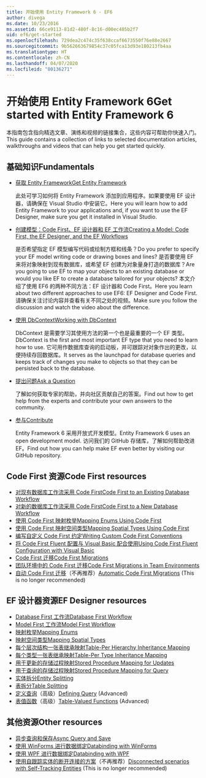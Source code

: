 ```yaml
---
title: 开始使用 Entity Framework 6 - EF6
author: divega
ms.date: 10/23/2016
ms.assetid: 66ce9113-81d2-480f-8c16-d00ec405b2f7
uid: ef6/get-started
ms.openlocfilehash: 729dea2c474c35f638ccaf6673550f76e88e2667
ms.sourcegitcommit: 9b562663679854c37c05fca13d93e180213fb4aa
ms.translationtype: HT
ms.contentlocale: zh-CN
ms.lasthandoff: 04/07/2020
ms.locfileid: "80136271"
---
```

# <a name="get-started-with-entity-framework-6"></a><span data-ttu-id="33bba-102">开始使用 Entity Framework 6</span><span class="sxs-lookup"><span data-stu-id="33bba-102">Get started with Entity Framework 6</span></span>

<span data-ttu-id="33bba-103">本指南包含指向精选文章、演练和视频的链接集合，这些内容可帮助你快速入门。</span><span class="sxs-lookup"><span data-stu-id="33bba-103">This guide contains a collection of links to selected documentation articles, walkthroughs and videos that can help you get started quickly.</span></span>

## <a name="fundamentals"></a><span data-ttu-id="33bba-104">基础知识</span><span class="sxs-lookup"><span data-stu-id="33bba-104">Fundamentals</span></span>

* [<span data-ttu-id="33bba-105">获取 Entity Framework</span><span class="sxs-lookup"><span data-stu-id="33bba-105">Get Entity Framework</span></span>](~/ef6/fundamentals/install.md)

  <span data-ttu-id="33bba-106">此处可学习如何将 Entity Framework 添加到应用程序。如果要使用 EF 设计器，请确保在 Visual Studio 中安装它。</span><span class="sxs-lookup"><span data-stu-id="33bba-106">Here you will learn how to add Entity Framework to your applications and, if you want to use the EF Designer, make sure you get it installed in Visual Studio.</span></span>

* [<span data-ttu-id="33bba-107">创建模型：Code First、EF 设计器和 EF 工作流</span><span class="sxs-lookup"><span data-stu-id="33bba-107">Creating a Model: Code First, the EF Designer, and the EF Workflows</span></span>](~/ef6/modeling/index.md)

  <span data-ttu-id="33bba-108">是否希望指定 EF 模型编写代码或绘制方框和线条？</span><span class="sxs-lookup"><span data-stu-id="33bba-108">Do you prefer to specify your EF model writing code or drawing boxes and lines?</span></span>
<span data-ttu-id="33bba-109">是否要使用 EF 来将对象映射到现有数据库，或希望 EF 创建为对象量身打造的数据库？</span><span class="sxs-lookup"><span data-stu-id="33bba-109">Are you going to use EF to map your objects to an existing database or would you like EF to create a database tailored for your objects?</span></span>
<span data-ttu-id="33bba-110">本文介绍了使用 EF6 的两种不同方法：EF 设计器和 Code First。</span><span class="sxs-lookup"><span data-stu-id="33bba-110">Here you learn about two different approaches to use EF6: EF Designer and Code First.</span></span>
<span data-ttu-id="33bba-111">请确保关注讨论内容并查看有关不同之处的视频。</span><span class="sxs-lookup"><span data-stu-id="33bba-111">Make sure you follow the discussion and watch the video about the difference.</span></span>

* [<span data-ttu-id="33bba-112">使用 DbContext</span><span class="sxs-lookup"><span data-stu-id="33bba-112">Working with DbContext</span></span>](~/ef6/fundamentals/working-with-dbcontext.md)

  <span data-ttu-id="33bba-113">DbContext 是需要学习其使用方法的第一个也是最重要的一个 EF 类型。</span><span class="sxs-lookup"><span data-stu-id="33bba-113">DbContext is the first and most important EF type that you need to learn how to use.</span></span> <span data-ttu-id="33bba-114">它可用作数据库查询的启动板，并可跟踪对对象作出的更改，以便持续存回数据库。</span><span class="sxs-lookup"><span data-stu-id="33bba-114">It serves as the launchpad for database queries and keeps track of changes you make to objects so that they can be persisted back to the database.</span></span>

* [<span data-ttu-id="33bba-115">提出问题</span><span class="sxs-lookup"><span data-stu-id="33bba-115">Ask a Question</span></span>](~/ef6/resources/get-help.md)

  <span data-ttu-id="33bba-116">了解如何获取专家的帮助，并向社区贡献自己的答案。</span><span class="sxs-lookup"><span data-stu-id="33bba-116">Find out how to get help from the experts and contribute your own answers to the community.</span></span>

* [<span data-ttu-id="33bba-117">参与</span><span class="sxs-lookup"><span data-stu-id="33bba-117">Contribute</span></span>](https://github.com/aspnet/EntityFramework6/)

  <span data-ttu-id="33bba-118">Entity Framework 6 采用开放式开发模型。</span><span class="sxs-lookup"><span data-stu-id="33bba-118">Entity Framework 6 uses an open development model.</span></span> <span data-ttu-id="33bba-119">访问我们的 GitHub 存储库，了解如何帮助改进 EF。</span><span class="sxs-lookup"><span data-stu-id="33bba-119">Find out how you can help make EF even better by visiting our GitHub repository.</span></span>

## <a name="code-first-resources"></a><span data-ttu-id="33bba-120">Code First 资源</span><span class="sxs-lookup"><span data-stu-id="33bba-120">Code First resources</span></span>

  - [<span data-ttu-id="33bba-121">对现有数据库工作流采用 Code First</span><span class="sxs-lookup"><span data-stu-id="33bba-121">Code First to an Existing Database Workflow</span></span>](~/ef6/modeling/code-first/workflows/existing-database.md)
  - [<span data-ttu-id="33bba-122">对新的数据库工作流采用 Code First</span><span class="sxs-lookup"><span data-stu-id="33bba-122">Code First to a New Database Workflow</span></span>](~/ef6/modeling/code-first/workflows/new-database.md)
  - [<span data-ttu-id="33bba-123">使用 Code First 映射枚举</span><span class="sxs-lookup"><span data-stu-id="33bba-123">Mapping Enums Using Code First</span></span>](~/ef6/modeling/code-first/data-types/enums.md)
  - [<span data-ttu-id="33bba-124">使用 Code First 映射空间类型</span><span class="sxs-lookup"><span data-stu-id="33bba-124">Mapping Spatial Types Using Code First</span></span>](~/ef6/modeling/code-first/data-types/spatial.md)
  - [<span data-ttu-id="33bba-125">编写自定义 Code First 约定</span><span class="sxs-lookup"><span data-stu-id="33bba-125">Writing Custom Code First Conventions</span></span>](~/ef6/modeling/code-first/conventions/custom.md)
  - [<span data-ttu-id="33bba-126">将 Code First Fluent 配置与 Visual Basic 配合使用</span><span class="sxs-lookup"><span data-stu-id="33bba-126">Using Code First Fluent Configuration with Visual Basic</span></span>](~/ef6/modeling/code-first/fluent/vb.md)
  - [<span data-ttu-id="33bba-127">Code First 迁移</span><span class="sxs-lookup"><span data-stu-id="33bba-127">Code First Migrations</span></span>](~/ef6/modeling/code-first/migrations/index.md)
  - [<span data-ttu-id="33bba-128">团队环境中的 Code First 迁移</span><span class="sxs-lookup"><span data-stu-id="33bba-128">Code First Migrations in Team Environments</span></span>](~/ef6/modeling/code-first/migrations/teams.md)
  - <span data-ttu-id="33bba-129">[自动 Code First 迁移](~/ef6/modeling/code-first/migrations/automatic.md)（不再推荐）</span><span class="sxs-lookup"><span data-stu-id="33bba-129">[Automatic Code First Migrations](~/ef6/modeling/code-first/migrations/automatic.md) (This is no longer recommended)</span></span>

## <a name="ef-designer-resources"></a><span data-ttu-id="33bba-130">EF 设计器资源</span><span class="sxs-lookup"><span data-stu-id="33bba-130">EF Designer resources</span></span>
  - [<span data-ttu-id="33bba-131">Database First 工作流</span><span class="sxs-lookup"><span data-stu-id="33bba-131">Database First Workflow</span></span>](~/ef6/modeling/designer/workflows/database-first.md)
  - [<span data-ttu-id="33bba-132">Model First 工作流</span><span class="sxs-lookup"><span data-stu-id="33bba-132">Model First Workflow</span></span>](~/ef6/modeling/designer/workflows/model-first.md)
  - [<span data-ttu-id="33bba-133">映射枚举</span><span class="sxs-lookup"><span data-stu-id="33bba-133">Mapping Enums</span></span>](~/ef6/modeling/designer/data-types/enums.md)
  - [<span data-ttu-id="33bba-134">映射空间类型</span><span class="sxs-lookup"><span data-stu-id="33bba-134">Mapping Spatial Types</span></span>](~/ef6/modeling/designer/data-types/spatial.md)
  - [<span data-ttu-id="33bba-135">每个层次结构一张表继承映射</span><span class="sxs-lookup"><span data-stu-id="33bba-135">Table-Per Hierarchy Inheritance Mapping</span></span>](~/ef6/modeling/designer/inheritance/tph.md)
  - [<span data-ttu-id="33bba-136">每个类型一张表继承映射</span><span class="sxs-lookup"><span data-stu-id="33bba-136">Table-Per Type Inheritance Mapping</span></span>](~/ef6/modeling/designer/inheritance/tpt.md)
  - [<span data-ttu-id="33bba-137">用于更新的存储过程映射</span><span class="sxs-lookup"><span data-stu-id="33bba-137">Stored Procedure Mapping for Updates</span></span>](~/ef6/modeling/designer/stored-procedures/cud.md)
  - [<span data-ttu-id="33bba-138">用于查询的存储过程映射</span><span class="sxs-lookup"><span data-stu-id="33bba-138">Stored Procedure Mapping for Query</span></span>](~/ef6/modeling/designer/stored-procedures/query.md)
  - [<span data-ttu-id="33bba-139">实体拆分</span><span class="sxs-lookup"><span data-stu-id="33bba-139">Entity Splitting</span></span>](~/ef6/modeling/designer/entity-splitting.md)
  - [<span data-ttu-id="33bba-140">表拆分</span><span class="sxs-lookup"><span data-stu-id="33bba-140">Table Splitting</span></span>](~/ef6/modeling/designer/table-splitting.md)
  - <span data-ttu-id="33bba-141">[定义查询](~/ef6/modeling/designer/advanced/defining-query.md)（高级）</span><span class="sxs-lookup"><span data-stu-id="33bba-141">[Defining Query](~/ef6/modeling/designer/advanced/defining-query.md) (Advanced)</span></span>
  - <span data-ttu-id="33bba-142">[表值函数](~/ef6/modeling/designer/advanced/tvfs.md)（高级）</span><span class="sxs-lookup"><span data-stu-id="33bba-142">[Table-Valued Functions](~/ef6/modeling/designer/advanced/tvfs.md) (Advanced)</span></span>

## <a name="other-resources"></a><span data-ttu-id="33bba-143">其他资源</span><span class="sxs-lookup"><span data-stu-id="33bba-143">Other resources</span></span>
  - [<span data-ttu-id="33bba-144">异步查询和保存</span><span class="sxs-lookup"><span data-stu-id="33bba-144">Async Query and Save</span></span>](~/ef6/fundamentals/async.md)
  - [<span data-ttu-id="33bba-145">使用 WinForms 进行数据绑定</span><span class="sxs-lookup"><span data-stu-id="33bba-145">Databinding with WinForms</span></span>](~/ef6/fundamentals/databinding/winforms.md)
  - [<span data-ttu-id="33bba-146">使用 WPF 进行数据绑定</span><span class="sxs-lookup"><span data-stu-id="33bba-146">Databinding with WPF</span></span>](~/ef6/fundamentals/databinding/wpf.md)
  - <span data-ttu-id="33bba-147">[使用自跟踪实体的断开连接的方案](~/ef6/fundamentals/disconnected-entities/self-tracking-entities/walkthrough.md)（不再推荐）</span><span class="sxs-lookup"><span data-stu-id="33bba-147">[Disconnected scenarios with Self-Tracking Entities](~/ef6/fundamentals/disconnected-entities/self-tracking-entities/walkthrough.md) (This is no longer recommended)</span></span>
